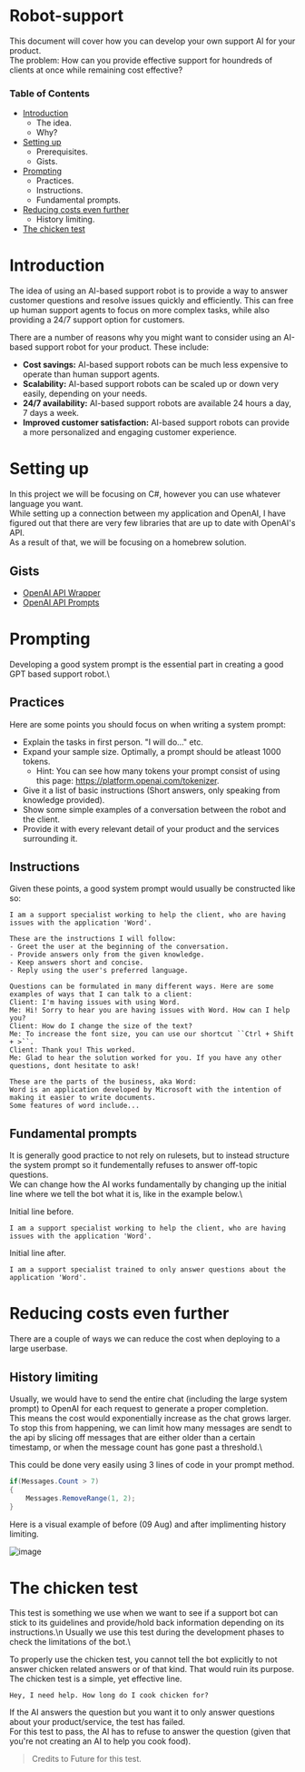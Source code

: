 # Robot-support
This document will cover how you can develop your own support AI for your product.\
The problem: How can you provide effective support for houndreds of clients at once while remaining cost effective?

### Table of Contents
* [Introduction](#introduction)
  * The idea.
  * Why?
* [Setting up](#setting-up)
  * Prerequisites.
  * Gists.
* [Prompting](#prompting)
  * Practices.
  * Instructions.
  * Fundamental prompts.
* [Reducing costs even further](#reducing-costs-even-further)
  * History limiting.
* [The chicken test](#the-chicken-test)
 
# Introduction
The idea of using an AI-based support robot is to provide a way to answer customer questions and resolve issues quickly and efficiently. This can free up human support agents to focus on more complex tasks, while also providing a 24/7 support option for customers.

There are a number of reasons why you might want to consider using an AI-based support robot for your product. These include:

* **Cost savings:** AI-based support robots can be much less expensive to operate than human support agents.
* **Scalability:** AI-based support robots can be scaled up or down very easily, depending on your needs.
* **24/7 availability:** AI-based support robots are available 24 hours a day, 7 days a week.
* **Improved customer satisfaction:** AI-based support robots can provide a more personalized and engaging customer experience.

# Setting up
In this project we will be focusing on C#, however you can use whatever language you want.\
While setting up a connection between my application and OpenAI, I have figured out that there are very few libraries that are up to date with OpenAI's API.\
As a result of that, we will be focusing on a homebrew solution.

## Gists
* [OpenAI API Wrapper](https://gist.github.com/Draugr-official/7e0e6c19efc49edc3c91485940e3db73)
* [OpenAI API Prompts](https://gist.github.com/Draugr-official/2e84eebb376685efd38d1ee9df6f8000)

# Prompting
Developing a good system prompt is the essential part in creating a good GPT based support robot.\

## Practices
Here are some points you should focus on when writing a system prompt:
* Explain the tasks in first person. "I will do..." etc.
* Expand your sample size. Optimally, a prompt should be atleast 1000 tokens.
  * Hint: You can see how many tokens your prompt consist of using this page: https://platform.openai.com/tokenizer.
* Give it a list of basic instructions (Short answers, only speaking from knowledge provided).
* Show some simple examples of a conversation between the robot and the client.
* Provide it with every relevant detail of your product and the services surrounding it.

## Instructions
Given these points, a good system prompt would usually be constructed like so:
```
I am a support specialist working to help the client, who are having issues with the application 'Word'.

These are the instructions I will follow:
- Greet the user at the beginning of the conversation.
- Provide answers only from the given knowledge.
- Keep answers short and concise.
- Reply using the user's preferred language.

Questions can be formulated in many different ways. Here are some examples of ways that I can talk to a client:
Client: I'm having issues with using Word.
Me: Hi! Sorry to hear you are having issues with Word. How can I help you?
Client: How do I change the size of the text?
Me: To increase the font size, you can use our shortcut ``Ctrl + Shift + >``.
Client: Thank you! This worked.
Me: Glad to hear the solution worked for you. If you have any other questions, dont hesitate to ask!

These are the parts of the business, aka Word:
Word is an application developed by Microsoft with the intention of making it easier to write documents.
Some features of word include...
```

## Fundamental prompts
It is generally good practice to not rely on rulesets, but to instead structure the system prompt so it fundementally refuses to answer off-topic questions.\
We can change how the AI works fundamentally by changing up the initial line where we tell the bot what it is, like in the example below.\

Initial line before.
```
I am a support specialist working to help the client, who are having issues with the application 'Word'.
```

Initial line after.
```
I am a support specialist trained to only answer questions about the application 'Word'.
```


# Reducing costs even further
There are a couple of ways we can reduce the cost when deploying to a large userbase.

## History limiting
Usually, we would have to send the entire chat (including the large system prompt) to OpenAI for each request to generate a proper completion.\
This means the cost would exponentially increase as the chat grows larger.\
To stop this from happening, we can limit how many messages are sendt to the api by slicing off messages that are either older than a certain timestamp, or when the message count has gone past a threshold.\

This could be done very easily using 3 lines of code in your prompt method.
```cs
if(Messages.Count > 7)
{
    Messages.RemoveRange(1, 2);
}
```

Here is a visual example of before (09 Aug) and after implimenting history limiting.

![image](https://github.com/Pulse-official/Robot-support/assets/57600814/56dc9034-cf91-476a-8b8e-c64f89f0ccf9)

# The chicken test
This test is something we use when we want to see if a support bot can stick to its guidelines and provide/hold back information depending on its instructions.\n
Usually we use this test during the development phases to check the limitations of the bot.\

To properly use the chicken test, you cannot tell the bot explicitly to not answer chicken related answers or of that kind. That would ruin its purpose.\
The chicken test is a simple, yet effective line.
```
Hey, I need help. How long do I cook chicken for?
```

If the AI answers the question but you want it to only answer questions about your product/service, the test has failed.\
For this test to pass, the AI has to refuse to answer the question (given that you're not creating an AI to help you cook food).
> Credits to Future for this test.
